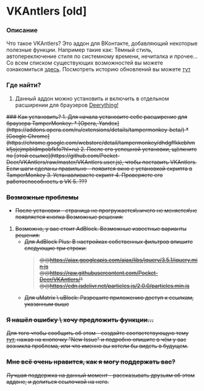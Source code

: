# VKAntlers [old]
### Описание
Что такое VKAntlers? Это аддон для ВКонтакте, добавляющий некоторые полезные функции. Например такие как: Тёмный стиль, автопереключение стиля по системному времени, нечиталка и прочее...  
Со всем списком существующих возможностей вы можете ознакомиться [здесь](https://github.com/Pocket-Deer/VKAntlers/blob/master/functionality.md). 
Посмотреть историю обновлений вы можете [тут](https://github.com/Pocket-Deer/VKAntlers/blob/master/version_info.md)

### Где найти?
1. Данный аддон можно установить и включить в отдельном расширении для браузеров [Deerything!](#)
<strike>
### Как установить?
1. Для начала установите себе расширение для браузера TamperMonkey:
  * [Opera, Yandex](https://addons.opera.com/ru/extensions/details/tampermonkey-beta/)
  * [Google Chrome](https://chrome.google.com/webstore/detail/tampermonkey/dhdgffkkebhmkfjojejmpbldmpobfkfo?hl=ru)
2. После его успешной установки, щёлкните по [этой ссылке](https://github.com/Pocket-Deer/VKAntlers/raw/master/VKAntlers.user.js), чтобы поставить VKAntlers. Если шаги сделаны правильно - появится окно с установкой скрипта в TamperMonkey
3. Устанавливаете скрипт
4. Проверяете его работоспособность в VK
5. ???

### Возможные проблемы
* После установки - страница не прогружается\ничего не меняется\не появляется кнопка
Возможные решения:
1. Возможно, у вас стоит AdBlock. Возможные известные варианты решения:
    * Для AdBlock Plus:
      В настройках собственных фильтров впишите следующие три строки:
        > @@https://ajax.googleapis.com/ajax/libs/jquery/3.5.1/jquery.min.js  
        > @@https://raw.githubusercontent.com/Pocket-Deer/VKAntlers/*  
        > @@https://cdn.jsdelivr.net/particles.js/2.0.0/particles.min.js
    * Для uMatrix \ uBlock:
      Разрешите приложению доступ к ссылкам, указанным выше


### Я нашёл ошибку \ хочу предложить функции...
Для того чтобы сообщить об этом - создайте соответствующую тему [тут](https://github.com/Pocket-Deer/VKAntlers/issues), нажав на кнопочку "New Issue" и подробно опишите в чём у вас возникла проблема, или что именно вы хотели бы видеть в будущем.

### Мне всё очень нравится, как я могу поддержать вас?
Лучшая поддержка на данный момент - рассказывать друзьям об этом аддоне, и делиться ссылочкой на него. 
</strike>

